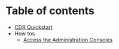 # Table of contents

* [CDR Quickstart](docs/quickstart.md)
* How tos
    * [Access the Administration Consoles](docs/howto_adminconsoles.md)
